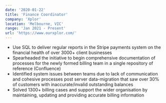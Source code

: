 ```yaml
---
date: '2020-01-22'
title: 'Finance Coordinator'
company: 'Xplor'
location: 'Melbourne, VIC'
range: 'Jan 2021 - Present'
url: 'https://www.ourxplor.com/'
---
```


- Use SQL to deliver regular reports in the Stripe payments system on the financial health of over 3000+ client businesses
- Spearheaded the initiative to begin comprehensive documentation of processes for the newly formed billing team in a single repository of reference (Confluence)
- Identified system issues between teams due to lack of communication and cohesive processes post server data-migration that saw over 30% of customers with inaccurate/invalid outstanding balances
- Solved 1300+ billing cases and support the wider organisation by maintaining, updating and providing accurate billing information
